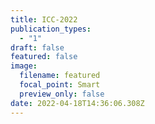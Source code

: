 ```yaml
---
title: ICC-2022
publication_types:
  - "1"
draft: false
featured: false
image:
  filename: featured
  focal_point: Smart
  preview_only: false
date: 2022-04-18T14:36:06.308Z
---
```

